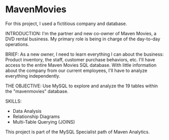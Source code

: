 # MavenMovies
For this project, I used a fictitious company and database.

INTRODUCTION:
I'm the partner and new co-owner of Maven Movies, a DVD rental business. My primary role is being in charge of the day-to-day operations.

BRIEF:
As a new owner, I need to learn everything I can about the business:
Product inventory, the staff, customer purchase behaviors, etc.
I'll have access to the entire Maven Movies SQL database. With little information about the company from our current employees, I'll have to analyze everything independently.

THE OBJECTIVE:
Use MySQL to explore and analyze the 19 tables within the "mavenmovies" database. 

SKILLS:
- Data Analysis
- Relationship Diagrams
- Multi-Table Querying (JOINS)

This project is part of the MySQL Specialist path of Maven Analytics.
